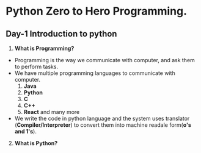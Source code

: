# Python Zero to Hero Programming.

## Day-1 Introduction to python

1. **What is Programming?**
- Programming is the way we communicate with computer, and ask them to perform tasks.
- We have multiple programming languages to communicate with computer.
  1. **Java**
  2. **Python**
  3. **C**
  4. **C++**
  5. **React** and many more
- We write the code in python language and the system uses translator (**Compiler/Interpreter**) to convert them into machine readale form(**o's and 1's**).

2. **What is Python?**
